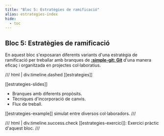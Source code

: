 ```yaml
---
title: "Bloc 5: Estratègies de ramificació"
alias: estrategies-index
hide:
  - toc
---
```


## Bloc 5: Estratègies de ramificació
En aquest bloc s'exposaran diferents variants
d'una estratègia de ramificació per treballar
amb branques de [__:simple-git: Git__][git]
d'una manera eficaç i organitzada en
projectes col·laboratius.

[git]: https://git-scm.com/

/// html | div.timeline.dashed
[[estrategies]]

[[estrategies-slides]]

- Branques amb diferents propòsits.
- Tècniques d'incorporació de canvis.
- Flux de treball.

[[estrategies-example]] simulat entre diversos col·laboradors.
///

/// html | div.timeline.success.check
[[estrategies-exercici]]: Exercici pràctic d'aquest bloc.
///

